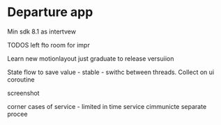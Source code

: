 # Departure app
 Min sdk 8.1 as intertvew

 TODOS left fto room for impr

 Learn new motionlayout just graduate to release versuiion

 State flow to save value - stable -  swithc between threads. Collect on ui coroutine

  screenshot

  corner cases of service - limited in time service cimmunicte separate procee